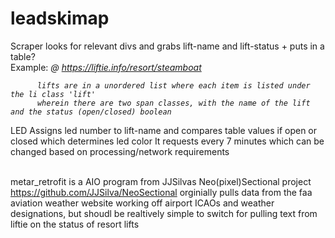 # leadskimap


Scraper looks for relevant divs and grabs lift-name and lift-status + puts in a table? <br>
 Example:  <i> @ https://liftie.info/resort/steamboat
 
          lifts are in a unordered list where each item is listed under the li class 'lift'
          wherein there are two span classes, with the name of the lift and the status (open/closed) boolean         
          
 </i>         
LED Assigns led number to lift-name and compares table values if open or closed which determines led color
It requests every 7 minutes which can be changed based on processing/network requirements
<br><br>

metar_retrofit is a AIO program from JJSilvas Neo(pixel)Sectional project https://github.com/JJSilva/NeoSectional
orginially pulls data from the faa aviation weather website working off airport ICAOs and weather designations, but shoudl be realtively simple to switch for pulling text from liftie on the status of resort lifts

